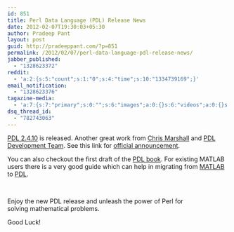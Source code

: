 ```yaml
---
id: 851
title: Perl Data Language (PDL) Release News
date: 2012-02-07T19:30:03+05:30
author: Pradeep Pant
layout: post
guid: http://pradeeppant.com/?p=851
permalink: /2012/02/07/perl-data-language-pdl-release-news/
jabber_published:
  - "1328623372"
reddit:
  - 'a:2:{s:5:"count";s:1:"0";s:4:"time";s:10:"1334739169";}'
email_notification:
  - "1328623376"
tagazine-media:
  - 'a:7:{s:7:"primary";s:0:"";s:6:"images";a:0:{}s:6:"videos";a:0:{}s:11:"image_count";s:1:"0";s:6:"author";s:7:"1995146";s:7:"blog_id";s:7:"1919664";s:9:"mod_stamp";s:19:"2012-02-07 09:12:39";}'
dsq_thread_id:
  - "782743063"
---
```

[PDL 2.4.10](http://pdl.perl.org/?page=install) is released. Another great work from [Chris Marshall](http://search.cpan.org/~chm/) and [PDL Development Team](http://pdl.perl.org/). See this link for [official announcement](http://blogs.perl.org/users/joel_berger/2012/02/perl-data-language-pdl-2410-release.html).

You can also checkout the first draft of the [PDL book](http://pdl.perl.org/content/pdl-book-toc.html). For existing MATLAB users there is a very good guide which can help in migrating from [MATLAB](http://www.mathworks.in/products/matlab/) to [PDL](http://pdl.perl.org/).

&nbsp;

Enjoy the new PDL release and unleash the power of Perl for solving mathematical problems.

Good Luck!